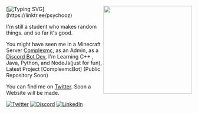 <a href="https://linktr.ee/psychooz"><img width="240" align="right" src="https://i.ibb.co/DtR18qx/iahhtio8h4a81.webp?raw=true"></a>

[![Typing SVG](https://readme-typing-svg.herokuapp.com?font=Oswald&pause=3000&color=1252F7&center=true&width=500&height=100&lines=Hello+I'm+Ziad%2C;You+can+call+me+psycho%2C;I'm+a+software+engineer+Student%2C;And+a+beginner+Discord+Bot+Dev.)](https://linktr.ee/psychooz)

I'm still a student who makes random things. and so far it's good.

You might have seen me in a Minecraft Server [Complexmc](https://discord.io/complexmc), as an Admin, as a [Discord Bot Dev](https://pastebin.com/FcL9ZVCY), I'm Learning  C++ , Java, Python, and NodeJs(just for fun), Latest Project [ComplexmcBot] (Public Repository Soon)

You can find me on [Twitter](https://twitter.com/Psy_cho_z). Soon a Website will be made.


[![Twitter](https://img.shields.io/badge/Twitter-%23229FEC.svg?&style=for-the-badge&logo=twitter&logoColor=white)](https://twitter.com/Psy_cho_z)
[![Discord](https://img.shields.io/badge/Discord-%237289DA.svg?&style=for-the-badge&logo=discord&logoColor=white)](https://pastebin.com/FcL9ZVCY)
[![LinkedIn](https://img.shields.io/badge/linktree-1de9b6?style=for-the-badge&logo=linktree&logoColor=white)](https://linktr.ee/psychooz)
